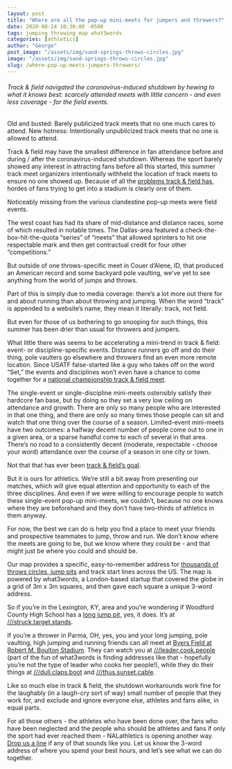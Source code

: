```yaml
---
layout: post
title: "Where are all the pop-up mini-meets for jumpers and throwers?"
date: 2020-08-24 10:30:00 -0500
tags: jumping throwing map what3words
categories: [athletics]
author: "George"
post_image: "/assets/img/sand-springs-throws-circles.jpg"
image: "/assets/img/sand-springs-throws-circles.jpg"
slug: /where-pop-up-meets-jumpers-throwers/
---
```

<h6>Track & field navigated the coronavirus-induced shutdown by hewing to what it knows best: scarcely attended meets with little concern - and even less coverage - for the field events.</h6>

Old and busted: Barely publicized track meets that no one much cares to attend. New hotness: Intentionally unpublicized track meets that no one is allowed to attend. 

Track & field may have the smallest difference in fan attendance before and during / after the coronavirus-induced shutdown. Whereas the sport barely showed any interest in attracting fans before all this started, this summer track meet organizers intentionally withheld the location of track meets to ensure no one showed up. Because of all the [problems track & field has](https://nalathletics.com/blog/2020/03/30/athletics-wants-more-athletes), hordes of fans trying to get into a stadium is clearly one of them.

Noticeably missing from the various clandestine pop-up meets were field events. 

The west coast has had its share of mid-distance and distance races, some of which resulted in notable times. The Dallas-area featured a check-the-box-hit-the-quota “series” of “meets” that allowed sprinters to hit one respectable mark and then get contractual credit for four other “competitions.” 

But outside of one throws-specific meet in Couer d’Alene, ID, that produced an American record and some backyard pole vaulting, we’ve yet to see anything from the world of jumps and throws.

Part of this is simply due to media coverage: there’s a lot more out there for and about running than about throwing and jumping. When the word “track” is appended to a website’s name, they mean it literally: track, not field.

But even for those of us bothering to go snooping for such things, this summer has been drier than usual for throwers and jumpers.

What little there was seems to be accelerating a mini-trend in track & field: event- or discipline-specific events. Distance runners go off and do their thing, pole vaulters go elsewhere and throwers find an even more remote location. Since USATF false-started like a guy who takes off on the word “Set,” the events and disciplines won’t even have a chance to come together for a [national championship track & field meet](https://nalathletics.com/blog/2020/08/03/finding-professional-track-and-field-athletes). 

The single-event or single-discipline mini-meets ostensibly satisfy their hardcore fan base, but by doing so they set a very low ceiling on attendance and growth. There are only so many people who are interested in that one thing, and there are only so many times those people can sit and watch that one thing over the course of a season. Limited-event mini-meets have two outcomes: a halfway decent number of people come out to one in a given area, or a sparse handful come to each of several in that area. There’s no road to a consistently decent (moderate, respectable - choose your word) attendance over the course of a season in one city or town.

Not that that has ever been [track & field’s goal](https://nalathletics.com/blog/2020/03/30/athletics-wants-more-athletes). 

But it is ours for athletics. We’re still a bit away from presenting our matches, which will give equal attention and opportunity to each of the three disciplines. And even if we were willing to encourage people to watch these single-event pop-up mini-meets, we couldn’t, because no one knows where they are beforehand and they don’t have two-thirds of athletics in them anyway.

For now, the best we can do is help you find a place to meet your friends and prospective teammates to jump, throw and run. We don’t know where the meets are going to be, but we know where they could be - and that might just be where you could and should be.

Our map provides a specific, easy-to-remember address for [thousands of throws circles, jump pits](https://nalathletics.com/map) and track start lines across the US. The map is powered by what3words, a London-based startup that covered the globe in a grid of 3m x 3m squares, and then gave each square a unique 3-word address. 

So if you’re in the Lexington, KY, area and you’re wondering if Woodford County High School has a [long jump pit](https://nalathletics.com/map/stadium/8946), yes, it does. It’s at [///struck.target.stands](https://map.what3words.com/struck.target.stands). 

If you’re a thrower in Parma, OH, yes, you and your long jumping, pole vaulting, high jumping and running friends can all meet at [Byers Field at Robert M. Boulton Stadium](https://nalathletics.com/map/stadium/byers-field-at-robert-m-boulton-stadium/). They can watch you at [///leader.cook.people](https://map.what3words.com/leader.cook.people) (part of the fun of what3words is finding addresses like that - hopefully you’re not the type of leader who cooks her people!), while they do their things at [///dull.claps.boot](https://map.what3words.com/dull.claps.boot) and [///thus.sunset.cable](https://nalathletics.com/map/stadium/byers-field-at-robert-m-boulton-stadium/).

Like so much else in track & field, the shutdown workarounds work fine for the laughably (in a laugh-cry sort of way) small number of people that they work for, and exclude and ignore everyone else, athletes and fans alike, in equal parts.  

For all those others - the athletes who have been done over, the fans who have been neglected and the people who should be athletes and fans if only the sport had ever reached them - NALathletics is opening another way. <a href="mailto:george@nalathletics.com">Drop us a line</a> if any of that sounds like you. Let us know the 3-word address of where you spend your best hours, and let’s see what we can do together. 
